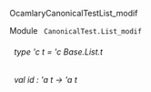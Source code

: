OcamlaryCanonicalTestList_modif

 Module `` CanonicalTest.List_modif`` 
<a id="type-t"></a>
###### &nbsp; type 'c t = 'c Base.List.t



<a id="val-id"></a>
###### &nbsp; val id : 'a t -> 'a t

